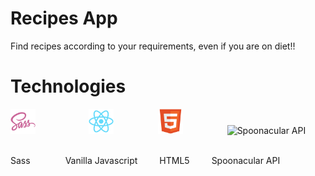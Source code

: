 <h1>Recipes App</h1>

<p>Find recipes according to your requirements, even if you are on diet!!</p>

<h1>Technologies</h1>
<div>
  
  <img src="https://github.com/devicons/devicon/blob/master/icons/sass/sass-original.svg" title="Sass" alt="Sass" width="40" height="40"/>&nbsp;&ensp;&ensp;&ensp;&ensp;&ensp;&ensp;&ensp;&ensp;&ensp;&ensp;&ensp;
  <img src="https://github.com/devicons/devicon/blob/master/icons/react/react-original.svg" title="React" alt="React" width="40" height="40"/>&nbsp;&ensp;&ensp;&ensp;&ensp;&ensp;&ensp;&ensp;&ensp;&ensp;
  <img src="https://github.com/devicons/devicon/blob/master/icons/html5/html5-original.svg" title="HTML5" alt="HTML" width="40" height="40"/>&nbsp;&ensp;&ensp;&ensp;&ensp;&ensp;&ensp;&ensp;&ensp;&ensp;
  <img src="https://spoonacular.com/application/frontend/images/logo-simple-framed-green-gradient.svg" title="Spoonacular API" alt="Spoonacular API" width="40" height="40"/>&nbsp;&ensp;&ensp;&ensp;&ensp;

</div>
<div>
  <span>Sass</span>&ensp;&ensp;&ensp;&ensp;&ensp;&ensp;&ensp;&ensp;<span>Vanilla Javascript</span>&ensp;&ensp;&ensp;&ensp;&ensp;<span>HTML5</span>&ensp;&ensp;&ensp;&ensp;&ensp;<span>Spoonacular API</span>
</div>






